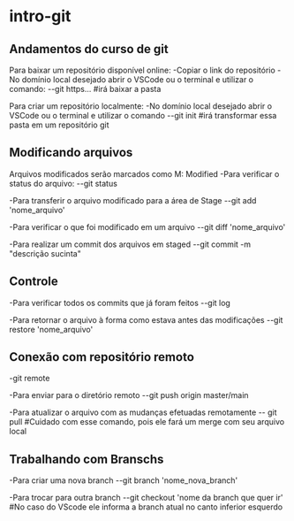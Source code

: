 # intro-git

## Andamentos do curso de git

Para baixar um repositório disponível online:
-Copiar o link do repositório
-No domínio local desejado abrir o VSCode ou o terminal e utilizar o comando:
--git https... #irá baixar a pasta

Para criar um repositório localmente:
-No domínio local desejado abrir o VSCode ou o terminal e utilizar o comando
--git init #irá transformar essa pasta em um repositório git

## Modificando arquivos

Arquivos modificados serão marcados como M: Modified
-Para verificar o status do arquivo:
--git status

-Para transferir o arquivo modificado para a área de Stage
--git add 'nome_arquivo'

-Para verificar o que foi modificado em um arquivo
--git diff 'nome_arquivo'

-Para realizar um commit dos arquivos em staged
--git commit -m "descrição sucinta"

## Controle

-Para verificar todos os commits que já foram feitos
--git log

-Para retornar o arquivo à forma como estava antes das modificações
--git restore 'nome_arquivo'

## Conexão com repositório remoto

-git remote

-Para enviar para o diretório remoto
--git push origin master/main

-Para atualizar o arquivo com as mudanças efetuadas remotamente
-- git pull #Cuidado com esse comando, pois ele fará um merge com seu arquivo local

## Trabalhando com Branschs

-Para criar uma nova branch
--git branch 'nome_nova_branch'

-Para trocar para outra branch
--git checkout 'nome da branch que quer ir' #No caso do VScode ele informa a branch atual no canto inferior esquerdo

